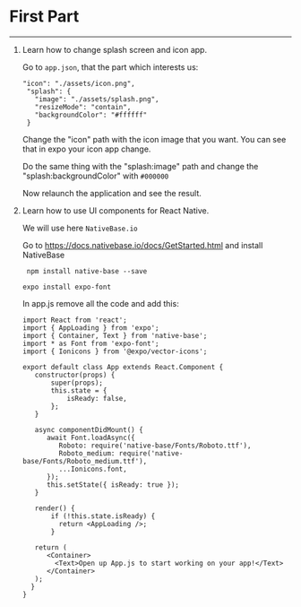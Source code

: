 # First Part

---

1) Learn how to change splash screen and icon app.

   Go to ```app.json```, that the part which interests us:
   
   ```
   "icon": "./assets/icon.png",
    "splash": {
      "image": "./assets/splash.png",
      "resizeMode": "contain",
      "backgroundColor": "#ffffff"
    }
    ```
    
    Change the "icon" path with the icon image that you want. You can see that in expo your icon app change.
    
    Do the same thing with the "splash:image" path and change the "splash:backgroundColor" with ```#000000```
    
    Now relaunch the application and see the result.
    
2) Learn how to use UI components for React Native.

   We will use here ```NativeBase.io```
   
   Go to https://docs.nativebase.io/docs/GetStarted.html and install NativeBase
   
   ``` npm install native-base --save```
   
   ``` expo install expo-font ```
   
   In app.js remove all the code and add this:
   
   ```
   import React from 'react';
   import { AppLoading } from 'expo';
   import { Container, Text } from 'native-base';
   import * as Font from 'expo-font';
   import { Ionicons } from '@expo/vector-icons';
   
   export default class App extends React.Component {
      constructor(props) {
          super(props);
          this.state = {
              isReady: false,
          };
      }
   
      async componentDidMount() {
         await Font.loadAsync({
            Roboto: require('native-base/Fonts/Roboto.ttf'),
            Roboto_medium: require('native-base/Fonts/Roboto_medium.ttf'),
            ...Ionicons.font,
         });
         this.setState({ isReady: true });
      }
   
      render() {
          if (!this.state.isReady) {
            return <AppLoading />;
          }
   
      return (
         <Container>
           <Text>Open up App.js to start working on your app!</Text>
         </Container>
      );
     }
   }
   ```
